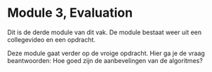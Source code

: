 # Module 3, Evaluation

Dit is de derde module van dit vak. De module bestaat weer uit een collegevideo en een opdracht.

Deze module gaat verder op de vroige opdracht. Hier ga je de vraag beantwoorden: Hoe goed zijn de aanbevelingen van de algoritmes?
